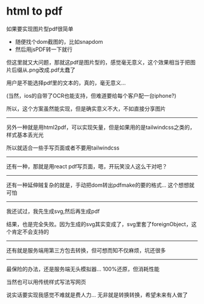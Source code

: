 # html to pdf

如果要实现图片型pdf很简单

* 随便找个dom截图的，比如snapdom
* 然后用jsPDF转一下就行



但这里就又大问题，那就这pdf是图片型的，感觉毫无意义，这个效果相当于把图片后缀从.png改成.pdf太蠢了

用户是不能选择pdf里的文本的，真的，毫无意义...

(当然，ios的自带了OCR也能支持，但难道要给每个客户配一台iphone?)





所以，这个方案虽然能实现，但是确实意义不大，不如直接分享图片



***



另外一种就是用html2pdf，可以实现矢量，但是如果用的是tailwindcss之类的，样式基本丢光光

所以就适合一些手写页面或者不要用tailwindcss



***

还有一种，那就是用react pdf写页面，嗯，开玩笑没人这么干对吧？



***

&#x20;还有一种延伸贼复杂的就是，手动把dom转出pdfmake的要的格式...  这个想想就可怕



***



我还试过，我先生成svg,然后再生成pdf

结果，也是完全失败。因为生成的svg其实变成了，svg里套了foreignObject，这个肯定不会支持的



***

还有就是服务端用第三方包去转换，但可想而知不仅麻烦，坑还很多

***



最保险的办法，还是服务端无头模拟器... 100%还原，但消耗性能

当然也可以用传统样式写法写网页



&#x20;说实话要实现我感觉不难就是费人力... 无非就是转换转换，希望未来有人做了







